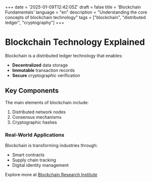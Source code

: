 +++
date = '2025-01-09T12:42:05Z'
draft = false
title = 'Blockchain Fundamentals'
language = "en"
description = "Understanding the core concepts of blockchain technology"
tags = ["blockchain", "distributed ledger", "cryptography"]
+++

# Blockchain Technology Explained

Blockchain is a distributed ledger technology that enables:

- **Decentralized** data storage
- **Immutable** transaction records
- **Secure** cryptographic verification

## Key Components

The main elements of blockchain include:
1. Distributed network nodes
2. Consensus mechanisms
3. Cryptographic hashes

### Real-World Applications

Blockchain is transforming industries through:
* Smart contracts
* Supply chain tracking
* Digital identity management

Explore more at [Blockchain Research Institute](https://www.blockchainresearchinstitute.org/)
